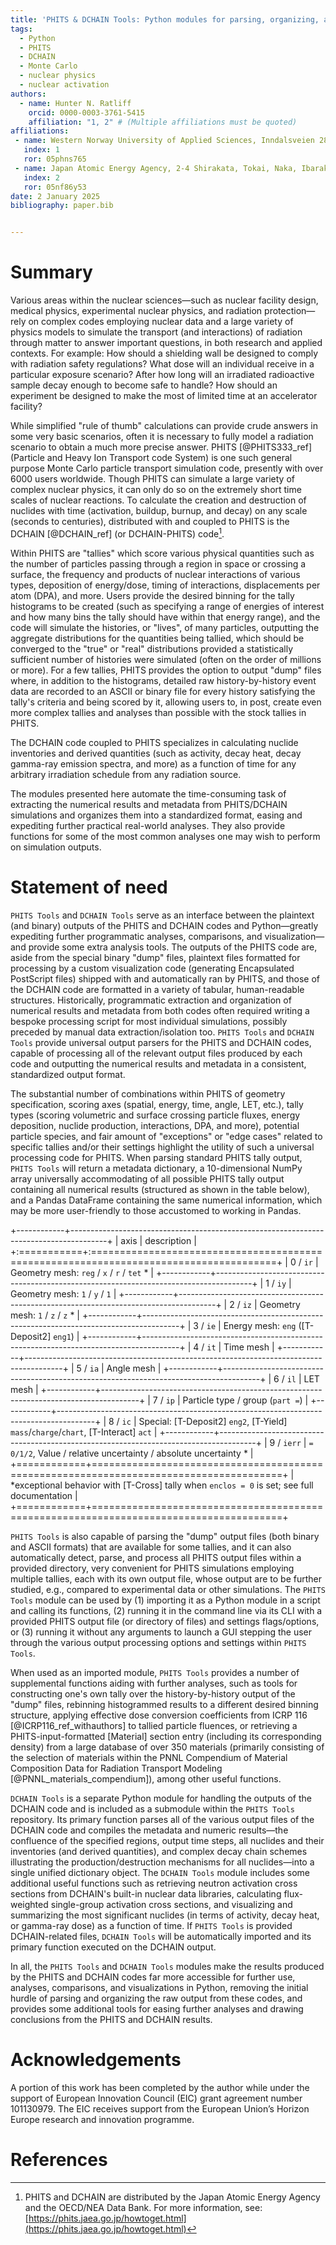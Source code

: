 ```yaml
---
title: 'PHITS & DCHAIN Tools: Python modules for parsing, organizing, and analyzing results from the PHITS radiation transport and DCHAIN activation codes'
tags:
  - Python
  - PHITS
  - DCHAIN
  - Monte Carlo
  - nuclear physics
  - nuclear activation
authors:
  - name: Hunter N. Ratliff
    orcid: 0000-0003-3761-5415
    affiliation: "1, 2" # (Multiple affiliations must be quoted)
affiliations:
 - name: Western Norway University of Applied Sciences, Inndalsveien 28, 5063 Bergen, Norway
   index: 1
   ror: 05phns765
 - name: Japan Atomic Energy Agency, 2-4 Shirakata, Tokai, Naka, Ibaraki 319-1195, Japan
   index: 2
   ror: 05nf86y53
date: 2 January 2025
bibliography: paper.bib


---
```


# Summary 

Various areas within the nuclear sciences&mdash;such as 
nuclear facility design, medical physics, experimental nuclear physics, and radiation protection&mdash;rely 
on complex codes employing nuclear data and a large variety of physics models to simulate the 
transport (and interactions) of radiation through matter to answer important questions, 
in both research and applied contexts. 
For example: How should a shielding wall be designed to comply with radiation safety regulations? 
What dose will an individual receive in a particular exposure scenario?
After how long will an irradiated radioactive sample decay enough to become safe to handle?
How should an experiment be designed to make the most of limited time at an accelerator facility?

While simplified "rule of thumb" calculations can provide crude answers in some very basic scenarios,
often it is necessary to fully model a radiation scenario to obtain a much more precise answer. 
PHITS [@PHITS333_ref] (Particle and Heavy Ion Transport code System) 
is one such general purpose Monte Carlo particle transport simulation code, presently with over 6000 users worldwide.
Though PHITS can simulate a large variety of complex nuclear physics, it can only do so on the extremely short
time scales of nuclear reactions. To calculate the creation and destruction of nuclides
with time (activation, buildup, burnup, and decay) on any scale (seconds to centuries), 
distributed with and coupled to PHITS is the DCHAIN [@DCHAIN_ref] (or DCHAIN-PHITS) code[^1].

[^1]: PHITS and DCHAIN are distributed by the Japan Atomic Energy Agency and the OECD/NEA Data Bank. For more information, see: [https://phits.jaea.go.jp/howtoget.html](https://phits.jaea.go.jp/howtoget.html)

Within PHITS are "tallies" which score various physical quantities
such as the number of particles passing through a region in space or crossing a surface, 
the frequency and products of nuclear interactions of various types, deposition of energy/dose, 
timing of interactions, displacements per atom (DPA), and more.  Users provide the desired
binning for the tally histograms to be created (such as specifying a range of energies of interest and 
how many bins the tally should have within that energy range), and the code will simulate the 
histories, or "lives", of many particles, outputting the aggregate distributions for the 
quantities being tallied, which should be converged to the "true" or "real" distributions 
provided a statistically sufficient number of histories were simulated (often on the order of millions or more).
For a few tallies, PHITS provides the option to output "dump" files where, in addition to the histograms, 
detailed raw history-by-history event data are recorded to an ASCII or binary file for every history 
satisfying the tally's criteria and being scored by it, allowing users to, in post, create 
even more complex tallies and analyses than possible with the stock tallies in PHITS.

The DCHAIN code coupled to PHITS specializes in calculating nuclide inventories and derived quantities 
(such as activity, decay heat, decay gamma-ray emission spectra, and more) as a function of time for 
any arbitrary irradiation schedule from any radiation source.

The modules presented here automate the time-consuming task of extracting the 
numerical results and metadata from PHITS/DCHAIN simulations and organizes them into 
a standardized format, easing and expediting further practical real-world analyses. 
They also provide functions for some of the most common analyses one 
may wish to perform on simulation outputs.



# Statement of need

`PHITS Tools` and `DCHAIN Tools` serve as an interface between the plaintext (and binary) outputs
of the PHITS and DCHAIN codes and Python&mdash;greatly expediting further programmatic analyses, 
comparisons, and visualization&mdash;and provide some extra analysis tools. 
The outputs of the PHITS code are, aside from the special binary "dump" files, plaintext files formatted 
for processing by a custom visualization code (generating Encapsulated PostScript files) 
shipped with and automatically ran by PHITS, and those of the DCHAIN 
code are formatted in a variety of tabular, human-readable structures.  Historically, programmatic
extraction and organization of numerical results and metadata from both codes often required 
writing a bespoke processing script for most individual simulations, 
possibly preceded by manual data extraction/isolation too. 
`PHITS Tools` and `DCHAIN Tools` provide universal output parsers for the PHITS and DCHAIN codes, 
capable of processing all of the relevant output files produced by each code and
outputting the numerical results and metadata in a consistent, standardized output format.

The substantial number of combinations within PHITS of geometry specification, 
scoring axes (spatial, energy, time, angle, LET, etc.), tally types (scoring volumetric and surface crossing 
particle fluxes, energy deposition, nuclide production, interactions,  DPA, and more), potential 
particle species, and fair amount of "exceptions" or "edge cases" related to specific tallies and/or their settings 
highlight the utility of such a universal processing code for PHITS. 
When parsing standard PHITS tally output, `PHITS Tools` will return a metadata dictionary, 
a 10-dimensional NumPy array universally accommodating of all possible PHITS tally output
containing all numerical results (structured as shown in the table below), and 
a Pandas DataFrame containing the same numerical information, which
may be more user-friendly to those accustomed to working in Pandas.

+------------+---------------------------------------------------------------------------------------+
| axis       | description                                                                           |
+:===========+:======================================================================================+
| 0 / `ir`   | Geometry mesh: `reg` / `x` / `r` / `tet` *                                            |
+------------+---------------------------------------------------------------------------------------+
| 1 / `iy`   | Geometry mesh: `1` / `y` / `1`                                                        |
+------------+---------------------------------------------------------------------------------------+
| 2 / `iz`   | Geometry mesh: `1` / `z` / `z` *                                                      |
+------------+---------------------------------------------------------------------------------------+
| 3 / `ie`   | Energy mesh: `eng` ([T-Deposit2] `eng1`)                                              |
+------------+---------------------------------------------------------------------------------------+
| 4 / `it`   | Time mesh                                                                             |
+------------+---------------------------------------------------------------------------------------+
| 5 / `ia`   | Angle mesh                                                                            |
+------------+---------------------------------------------------------------------------------------+
| 6 / `il`   | LET mesh                                                                              |
+------------+---------------------------------------------------------------------------------------+
| 7 / `ip`   | Particle type / group (`part =`)                                                      |
+------------+---------------------------------------------------------------------------------------+
| 8 / `ic`   | Special: [T-Deposit2] `eng2`, [T-Yield] `mass`/`charge`/`chart`, [T-Interact] `act`   |
+------------+---------------------------------------------------------------------------------------+
| 9 / `ierr` | `= 0/1/2`, Value / relative uncertainty / absolute uncertainty *                      |
+============+=======================================================================================+
| *exceptional behavior with [T-Cross] tally when `enclos = 0` is set; see full documentation        |
+============+=======================================================================================+

`PHITS Tools` is also capable of parsing the "dump" output files (both binary and ASCII formats) 
that are available for some tallies, and it can also automatically detect, parse, and process all PHITS 
output files within a provided directory, very convenient for PHITS simulations employing 
multiple tallies, each with its own output file, whose output are to be further studied, 
e.g., compared to experimental data or other simulations. 
The `PHITS Tools` module can be used by 
(1) importing it as a Python module in a script and calling its functions, 
(2) running it in the command line via its CLI with a provided PHITS output
 file (or directory of files) and settings flags/options, or 
(3) running it without any arguments to launch a GUI stepping the user through 
the various output processing options and settings within `PHITS Tools`.

When used as an imported module, `PHITS Tools` provides a number of supplemental
functions aiding with further analyses, such as tools for constructing one's own 
tally over the history-by-history output of the "dump" files, rebinning histogrammed 
results to a different desired binning structure, applying effective dose 
conversion coefficients from ICRP 116 [@ICRP116_ref_withauthors] to tallied particle 
fluences, or retrieving a PHITS-input-formatted [Material] section entry (including 
its corresponding density) from a large database of over 350 materials (primarily
consisting of the selection of materials within the PNNL Compendium of Material 
Composition Data for Radiation Transport Modeling [@PNNL_materials_compendium]),
among other useful functions.

`DCHAIN Tools` is a separate Python module for handling the outputs of the DCHAIN code and 
is included as a submodule within the `PHITS Tools` repository.  Its primary function 
parses all of the various output files of the DCHAIN code and compiles the metadata
and numeric results&mdash;the confluence of the specified regions, output time steps, 
all nuclides and their inventories (and derived quantities), and complex decay chain 
schemes illustrating the production/destruction mechanisms for all nuclides&mdash;into 
a single unified dictionary object.  The `DCHAIN Tools` module includes some additional
useful functions such as retrieving neutron activation cross sections from DCHAIN's built-in 
nuclear data libraries, calculating flux-weighted single-group activation cross sections, 
and visualizing and summarizing the most significant nuclides (in terms of activity, 
decay heat, or gamma-ray dose) as a function of time. If `PHITS Tools` is provided DCHAIN-related 
files, `DCHAIN Tools` will be automatically imported and its primary function executed
on the DCHAIN output.

In all, the `PHITS Tools` and `DCHAIN Tools` modules make the results produced by the PHITS and DCHAIN codes 
far more accessible for further use, analyses, comparisons, and visualizations in 
Python, removing the initial hurdle of parsing and organizing the raw output from these codes, 
and provides some additional tools for easing further analyses and drawing conclusions from 
the PHITS and DCHAIN results.


<!--
https://joss.theoj.org/about

https://joss.readthedocs.io/en/latest/example_paper.html

`Gala` is an Astropy-affiliated Python package for galactic dynamics. Python
enables wrapping low-level languages (e.g., C) for speed without losing
flexibility or ease-of-use in the user-interface. The API for `Gala` was
designed to provide a class-based and user-friendly interface to fast (C or
Cython-optimized) implementations of common operations such as gravitational
potential and force evaluation, orbit integration, dynamical transformations,
and chaos indicators for nonlinear dynamics. `Gala` also relies heavily on and
interfaces well with the implementations of physical units and astronomical
coordinate systems in the `Astropy` package [@astropy] (`astropy.units` and
`astropy.coordinates`).

`Gala` was designed to be used by both astronomical researchers and by
students in courses on gravitational dynamics or astronomy. It has already been
used in a number of scientific publications [@Pearson:2017] and has also been
used in graduate courses on Galactic dynamics to, e.g., provide interactive
visualizations of textbook material [@Binney:2008]. The combination of speed,
design, and support for Astropy functionality in `Gala` will enable exciting
scientific explorations of forthcoming data releases from the *Gaia* mission
[@gaia] by students and experts alike.-->

<!--
# Mathematics

Single dollars ($) are required for inline mathematics e.g. $f(x) = e^{\pi/x}$

Double dollars make self-standing equations:

$$\Theta(x) = \left\{\begin{array}{l}
0\textrm{ if } x < 0\cr
1\textrm{ else}
\end{array}\right.$$

You can also use plain \LaTeX for equations
\begin{equation}\label{eq:fourier}
\hat f(\omega) = \int_{-\infty}^{\infty} f(x) e^{i\omega x} dx
\end{equation}
and refer to \autoref{eq:fourier} from text.

# Citations

Citations to entries in paper.bib should be in
[rMarkdown](http://rmarkdown.rstudio.com/authoring_bibliographies_and_citations.html)
format.

If you want to cite a software repository URL (e.g. something on GitHub without a preferred
citation) then you can do it with the example BibTeX entry below for @fidgit.

For a quick reference, the following citation commands can be used:
- `@author:2001`  ->  "Author et al. (2001)"
- `[@author:2001]` -> "(Author et al., 2001)"
- `[@author1:2001; @author2:2001]` -> "(Author1 et al., 2001; Author2 et al., 2002)"

# Figures

Figures can be included like this:
![Caption for example figure.\label{fig:example}](figure.png)
and referenced from text using \autoref{fig:example}.

Figure sizes can be customized by adding an optional second parameter:
![Caption for example figure.](figure.png){ width=20% }


-->

# Acknowledgements

A portion of this work has been completed by the author while under the 
support of European Innovation Council (EIC) grant agreement number 101130979.
The EIC receives support from the European Union’s Horizon Europe research and innovation programme.

# References